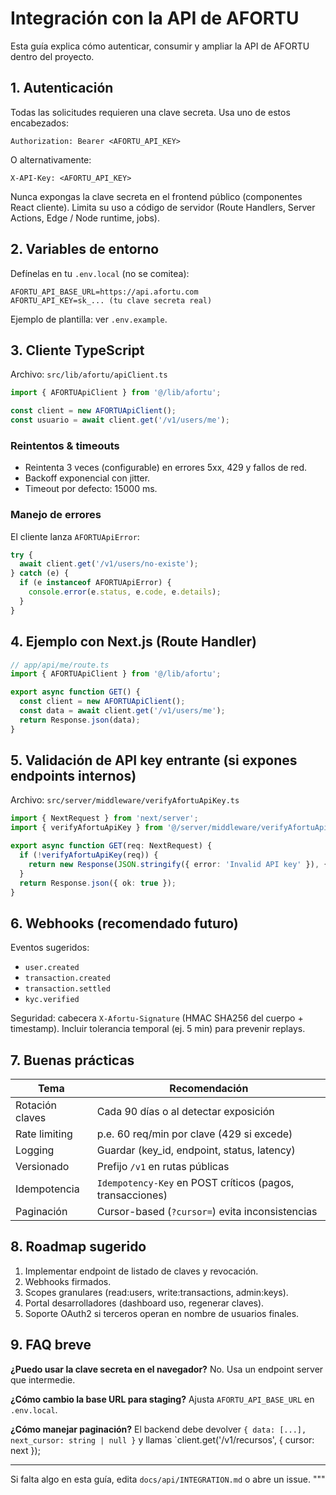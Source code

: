 # Integración con la API de AFORTU

Esta guía explica cómo autenticar, consumir y ampliar la API de AFORTU dentro del proyecto.

## 1. Autenticación
Todas las solicitudes requieren una clave secreta. Usa uno de estos encabezados:

```
Authorization: Bearer <AFORTU_API_KEY>
```
O alternativamente:
```
X-API-Key: <AFORTU_API_KEY>
```

Nunca expongas la clave secreta en el frontend público (componentes React cliente). Limita su uso a código de servidor (Route Handlers, Server Actions, Edge / Node runtime, jobs).

## 2. Variables de entorno
Defínelas en tu `.env.local` (no se comitea):
```
AFORTU_API_BASE_URL=https://api.afortu.com
AFORTU_API_KEY=sk_... (tu clave secreta real)
```
Ejemplo de plantilla: ver `.env.example`.

## 3. Cliente TypeScript
Archivo: `src/lib/afortu/apiClient.ts`

```ts
import { AFORTUApiClient } from '@/lib/afortu';

const client = new AFORTUApiClient();
const usuario = await client.get('/v1/users/me');
```

### Reintentos & timeouts
- Reintenta 3 veces (configurable) en errores 5xx, 429 y fallos de red.
- Backoff exponencial con jitter.
- Timeout por defecto: 15000 ms.

### Manejo de errores
El cliente lanza `AFORTUApiError`:
```ts
try {
  await client.get('/v1/users/no-existe');
} catch (e) {
  if (e instanceof AFORTUApiError) {
    console.error(e.status, e.code, e.details);
  }
}
```

## 4. Ejemplo con Next.js (Route Handler)
```ts
// app/api/me/route.ts
import { AFORTUApiClient } from '@/lib/afortu';

export async function GET() {
  const client = new AFORTUApiClient();
  const data = await client.get('/v1/users/me');
  return Response.json(data);
}
```

## 5. Validación de API key entrante (si expones endpoints internos)
Archivo: `src/server/middleware/verifyAfortuApiKey.ts`
```ts
import { NextRequest } from 'next/server';
import { verifyAfortuApiKey } from '@/server/middleware/verifyAfortuApiKey';

export async function GET(req: NextRequest) {
  if (!verifyAfortuApiKey(req)) {
    return new Response(JSON.stringify({ error: 'Invalid API key' }), { status: 401 });
  }
  return Response.json({ ok: true });
}
```

## 6. Webhooks (recomendado futuro)
Eventos sugeridos:
- `user.created`
- `transaction.created`
- `transaction.settled`
- `kyc.verified`

Seguridad: cabecera `X-Afortu-Signature` (HMAC SHA256 del cuerpo + timestamp). Incluir tolerancia temporal (ej. 5 min) para prevenir replays.

## 7. Buenas prácticas
| Tema | Recomendación |
|------|---------------|
| Rotación claves | Cada 90 días o al detectar exposición |
| Rate limiting | p.e. 60 req/min por clave (429 si excede) |
| Logging | Guardar (key_id, endpoint, status, latency) |
| Versionado | Prefijo `/v1` en rutas públicas |
| Idempotencia | `Idempotency-Key` en POST críticos (pagos, transacciones) |
| Paginación | Cursor-based (`?cursor=`) evita inconsistencias |

## 8. Roadmap sugerido
1. Implementar endpoint de listado de claves y revocación.
2. Webhooks firmados.
3. Scopes granulares (read:users, write:transactions, admin:keys).
4. Portal desarrolladores (dashboard uso, regenerar claves).
5. Soporte OAuth2 si terceros operan en nombre de usuarios finales.

## 9. FAQ breve
**¿Puedo usar la clave secreta en el navegador?** No. Usa un endpoint server que intermedie.

**¿Cómo cambio la base URL para staging?** Ajusta `AFORTU_API_BASE_URL` en `.env.local`.

**¿Cómo manejar paginación?** El backend debe devolver `{ data: [...], next_cursor: string | null }` y llamas `client.get('/v1/recursos', { cursor: next });

---
Si falta algo en esta guía, edita `docs/api/INTEGRATION.md` o abre un issue.
"""